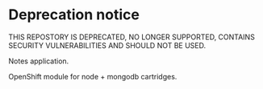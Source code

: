 # Deprecation notice
THIS REPOSTORY IS DEPRECATED, NO LONGER SUPPORTED, CONTAINS SECURITY VULNERABILITIES AND SHOULD NOT BE USED.

Notes application.

OpenShift module for node + mongodb cartridges.
